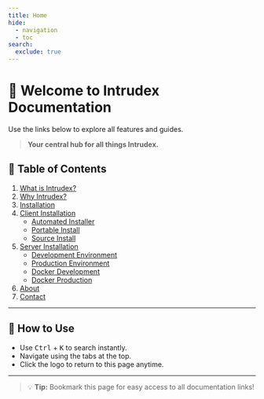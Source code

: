 ```yaml
---
title: Home
hide:
  - navigation
  - toc
search:
  exclude: true
---
```


# 👋 Welcome to Intrudex Documentation

Use the links below to explore all features and guides.
> **Your central hub for all things Intrudex.**

## 📖 Table of Contents

1. [What is Intrudex?](Intrudex.md)
2. [Why Intrudex?](why-intrudex.md)
3. [Installation](installation/index.md)
4. [Client Installation](installation/client/index.md)
    - [Automated Installer](installation/client/windows-installer.md)
    - [Portable Install](installation/client/windows-portable.md)
    - [Source Install](installation/client/windows-source.md)
5. [Server Installation](installation/server/index.md)
    - [Development Environment](installation/server/development.md)
    - [Production Environment](installation/server/production.md)
    - [Docker Development](installation/server/docker-dev.md)
    - [Docker Production](installation/server/docker-prod.md)
6. [About](about.md)
7. [Contact](contact.md)

---

## 🔎 How to Use

- Use <kbd>Ctrl</kbd> + <kbd>K</kbd> to search instantly.
- Navigate using the tabs at the top.
- Click the logo to return to this page anytime.

---

> 💡 **Tip:** Bookmark this page for easy access to all documentation links!